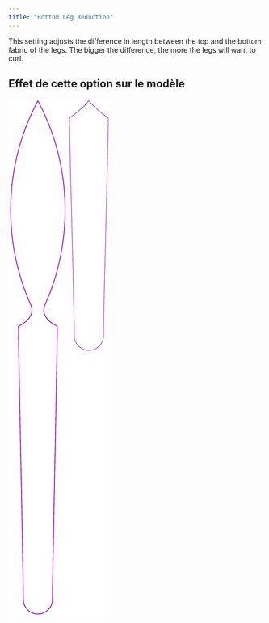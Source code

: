 ```yaml
---
title: "Bottom Leg Reduction"
---
```


This setting adjusts the difference in length between the top and the bottom fabric of the legs. The bigger the difference, the more the legs will want to curl.

## Effet de cette option sur le modèle

![Cette image montre l'effet de cette option en superposant plusieurs variantes qui ont une valeur différente pour cette option](octoplushy_bottomlegreduction_sample.svg "Effet de cette option sur le modèle")
